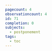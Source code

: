 ```yaml
---
pagecount: 4
observationcount: 4
id: 71
completion: 0
subjects:
  - postponement
tags:
  - toc
---
```

